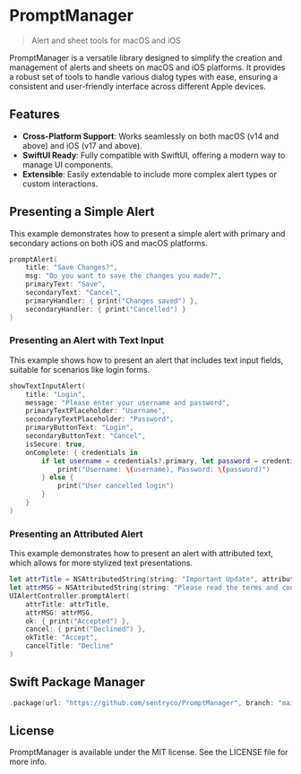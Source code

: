 # PromptManager

> Alert and sheet tools for macOS and iOS

PromptManager is a versatile library designed to simplify the creation and management of alerts and sheets on macOS and iOS platforms. It provides a robust set of tools to handle various dialog types with ease, ensuring a consistent and user-friendly interface across different Apple devices.

## Features

- **Cross-Platform Support**: Works seamlessly on both macOS (v14 and above) and iOS (v17 and above).
- **SwiftUI Ready**: Fully compatible with SwiftUI, offering a modern way to manage UI components.
- **Extensible**: Easily extendable to include more complex alert types or custom interactions.

## Presenting a Simple Alert

This example demonstrates how to present a simple alert with primary and secondary actions on both iOS and macOS platforms.

```swift
promptAlert(
    title: "Save Changes?",
    msg: "Do you want to save the changes you made?",
    primaryText: "Save",
    secondaryText: "Cancel",
    primaryHandler: { print("Changes saved") },
    secondaryHandler: { print("Cancelled") }
)
```

### Presenting an Alert with Text Input

This example shows how to present an alert that includes text input fields, suitable for scenarios like login forms.

```swift
showTextInputAlert(
    title: "Login",
    message: "Please enter your username and password",
    primaryTextPlaceholder: "Username",
    secondaryTextPlaceholder: "Password",
    primaryButtonText: "Login",
    secondaryButtonText: "Cancel",
    isSecure: true,
    onComplete: { credentials in
        if let username = credentials?.primary, let password = credentials?.secondary {
            print("Username: \(username), Password: \(password)")
        } else {
            print("User cancelled login")
        }
    }
)
```

### Presenting an Attributed Alert

This example demonstrates how to present an alert with attributed text, which allows for more stylized text presentations.

```swift
let attrTitle = NSAttributedString(string: "Important Update", attributes: [.foregroundColor: UIColor.red])
let attrMSG = NSAttributedString(string: "Please read the terms and conditions carefully.", attributes: [.foregroundColor: UIColor.blue])
UIAlertController.promptAlert(
    attrTitle: attrTitle,
    attrMSG: attrMSG,
    ok: { print("Accepted") },
    cancel: { print("Declined") },
    okTitle: "Accept",
    cancelTitle: "Decline"
)
```

## Swift Package Manager

```swift
.package(url: "https://github.com/sentryco/PromptManager", branch: "main")
```

## License

PromptManager is available under the MIT license. See the LICENSE file for more info.
